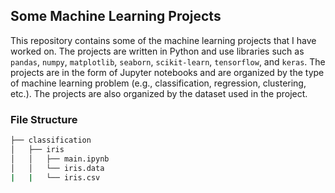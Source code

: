 ## Some Machine Learning Projects

This repository contains some of the machine learning projects that I have worked on. The projects are written in Python and use libraries such as `pandas`, `numpy`, `matplotlib`, `seaborn`, `scikit-learn`, `tensorflow`, and `keras`. The projects are in the form of Jupyter notebooks and are organized by the type of machine learning problem (e.g., classification, regression, clustering, etc.). The projects are also organized by the dataset used in the project.

### File Structure

```bash
├── classification
│   ├── iris
│   │   ├── main.ipynb
│   │   └── iris.data
|   |   └── iris.csv
```
